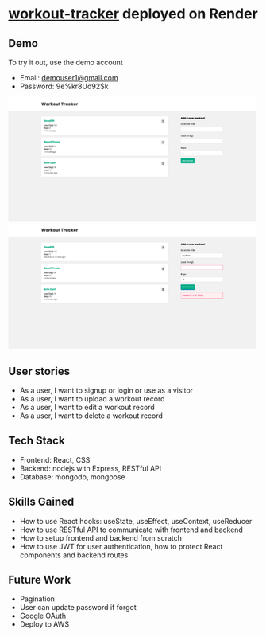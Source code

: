# [workout-tracker](https://workout-tracker-frontend-1gjy.onrender.com/) deployed on Render

## Demo
To try it out, use the demo account
- Email: demouser1@gmail.com
- Password: 9e%kr8Ud92$k

<img src="assets/homepage.png" alt="App Screenshot" width="500" />
<img src="assets/input_validation.png" alt="App Screenshot" width="500"/ >




## User stories
* As a user, I want to signup or login or use as a visitor
* As a user, I want to upload a workout record
* As a user, I want to edit a workout record
* As a user, I want to delete a workout record


## Tech Stack
* Frontend: React, CSS
* Backend: nodejs with Express, RESTful API
* Database: mongodb, mongoose

## Skills Gained
* How to use React hooks: useState, useEffect, useContext, useReducer
* How to use RESTful API to communicate with frontend and backend
* How to setup frontend and backend from scratch
* How to use JWT for user authentication, how to protect React components and backend routes



## Future Work
* Pagination
* User can update password if forgot
* Google OAuth
* Deploy to AWS



